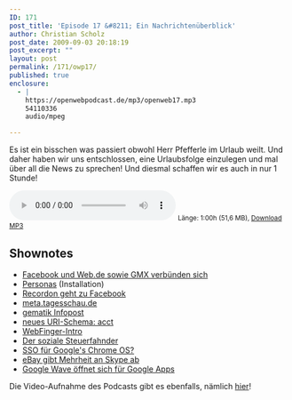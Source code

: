 ```yaml
---
ID: 171
post_title: 'Episode 17 &#8211; Ein Nachrichtenüberblick'
author: Christian Scholz
post_date: 2009-09-03 20:18:19
post_excerpt: ""
layout: post
permalink: /171/owp17/
published: true
enclosure:
  - |
    https://openwebpodcast.de/mp3/openweb17.mp3
    54110336
    audio/mpeg

---
```

Es ist ein bisschen was passiert obwohl Herr Pfefferle im Urlaub weilt. Und daher haben wir uns entschlossen, eine Urlaubsfolge einzulegen und mal über all die News zu sprechen! Und diesmal schaffen wir es auch in nur 1 Stunde!

<audio controls>
  <source src="https://openwebpodcast.de/mp3/openweb17.mp3" type="audio/mpeg">
  Ihr Browser unterstützt diesen Audio-Player nicht.
</audio>
<small>Länge: 1:00h (51,6 MB), <a href="https://openwebpodcast.de/mp3/openweb17.mp3">Download MP3</a></small>

## Shownotes

*   [Facebook und Web.de sowie GMX verbünden sich](http://faz-community.faz.net/blogs/netzkonom/archive/2009/08/24/facebook-waehlt-web-de-und-gmx-als-partner-fuer-open-id.aspx)
*   [Personas](http://personas.media.mit.edu/personasWeb.html) (Installation)
*   [Recordon geht zu Facebook](http://www.readwriteweb.com/archives/facebook_snags_open_web_community_leader_recordon.php)
*   [meta.tagesschau.de](http://meta.tagesschau.de/)
*   [gematik Infopost](http://dietmarkrause.wordpress.com/2009/08/20/egk-aktuell-erste-ausgabe-einer-neuen-infopost-der-gematik/)
*   [neues URI-Schema: acct](http://www.hueniverse.com/hueniverse/2009/08/making-the-case-for-a-new-acct-uri-scheme-for-accounts.html)
*   [WebFinger-Intro](http://www.hueniverse.com/hueniverse/2009/08/introducing-webfinger.html)
*   [Der soziale Steuerfahnder](http://online.wsj.com/article/SB125132627009861985.html)
*   [SSO für Google's Chrome OS?](http://www.readwriteweb.com/archives/google_chrome_os_to_feature_single_sign-on.php)
*   [eBay gibt Mehrheit an Skype ab](http://www.heise.de/newsticker/eBay-gibt-Mehrheit-an-Skype-ab--/meldung/144613)
*   [Google Wave öffnet sich für Google Apps](http://googleenterprise.blogspot.com/2009/09/waving-hello-to-google-apps.html)

Die Video-Aufnahme des Podcasts gibt es ebenfalls, nämlich [hier](http://www.ustream.tv/recorded/2092161)!
